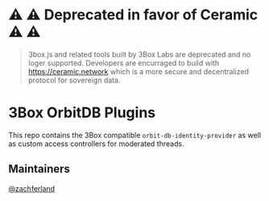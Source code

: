 # ⚠️ ⚠️ Deprecated in favor of Ceramic ⚠️ ⚠️ 
> 3box.js and related tools built by 3Box Labs are deprecated and no loger supported. Developers are encurraged to build with https://ceramic.network which is a more secure and decentralized protocol for sovereign data.


# 3Box OrbitDB Plugins

This repo contains the 3Box compatible `orbit-db-identity-provider` as well as custom access controllers for moderated threads.

## Maintainers
[@zachferland](https://github.com/zachferland)
